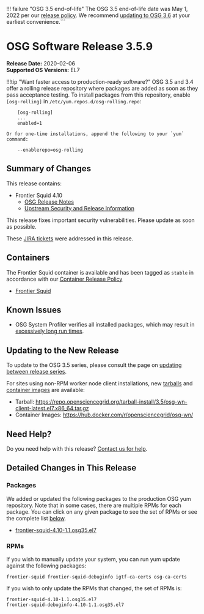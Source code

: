 !!! failure "OSG 3.5 end-of-life"
    The OSG 3.5 end-of-life date was May 1, 2022 per our
    [release policy](https://opensciencegrid.org/technology/policy/release-series/).
    We recommend
    [updating to OSG 3.6](../updating-to-osg-36.md)
    at your earliest convenience.```

OSG Software Release 3.5.9
===========================

**Release Date:** 2020-02-06    
**Supported OS Versions:** EL7

!!!tip "Want faster access to production-ready software?"
    OSG 3.5 and 3.4 offer a rolling release repository where packages are added as soon as they pass acceptance testing.
    To install packages from this repository, enable `[osg-rolling]` in `/etc/yum.repos.d/osg-rolling.repo`:

        [osg-rolling]
        ...
        enabled=1

    Or for one-time installations, append the following to your `yum` command:

        --enablerepo=osg-rolling

Summary of Changes
------------------

This release contains:

-   Frontier Squid 4.10
    -   [OSG Release Notes](http://frontier.cern.ch/dist/rpms/frontier-squidRELEASE_NOTES)
    -   [Upstream Security and Release Information](https://www.mail-archive.com/squid-announce@lists.squid-cache.org/msg00103.html)

This release fixes important security vulnerabilities.
Please update as soon as possible.

These
[JIRA tickets](https://jira.opensciencegrid.org/issues/?jql=project%20%3D%20SOFTWARE%20AND%20fixVersion%20%3D%203.5.9%20ORDER%20BY%20priority%20DESC%2C%20key%20DESC)
were addressed in this release.

Containers
----------

The Frontier Squid container is available and has been tagged as `stable` in accordance with our
[Container Release Policy](https://opensciencegrid.org/technology/policy/container-release/)

-   [Frontier Squid](https://hub.docker.com/r/opensciencegrid/frontier-squid/)

Known Issues
------------

- OSG System Profiler verifies all installed packages, which may result in
[excessively long run times](https://opensciencegrid.atlassian.net/browse/SOFTWARE-3804).


Updating to the New Release
---------------------------

To update to the OSG 3.5 series, please consult the page on
[updating between release series](../updating-to-osg-35.md).

For sites using non-RPM worker node client installations, new [tarballs](../../worker-node/install-wn-tarball.md) and
[container images](../../worker-node/using-wn-containers.md) are available:

- Tarball: <https://repo.opensciencegrid.org/tarball-install/3.5/osg-wn-client-latest.el7.x86_64.tar.gz>
- Container Images: <https://hub.docker.com/r/opensciencegrid/osg-wn/>

Need Help?
----------

Do you need help with this release? [Contact us for help](../../common/help.md).

Detailed Changes in This Release
--------------------------------

### Packages

We added or updated the following packages to the production OSG yum repository.
Note that in some cases, there are multiple RPMs for each package.
You can click on any given package to see the set of RPMs or see the complete list [below](#rpms).

-   [frontier-squid-4.10-1.1.osg35.el7](https://koji.chtc.wisc.edu/koji/search?match=glob&type=build&terms=frontier-squid-4.10-1.1.osg35.el7)

### RPMs

If you wish to manually update your system, you can run yum update against the following packages:

    frontier-squid frontier-squid-debuginfo igtf-ca-certs osg-ca-certs

If you wish to only update the RPMs that changed, the set of RPMs is:

``` file
frontier-squid-4.10-1.1.osg35.el7
frontier-squid-debuginfo-4.10-1.1.osg35.el7
```
